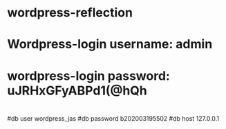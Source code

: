 # wordpress-reflection
# Wordpress-login username: admin
# wordpress-login password: uJRHxGFyABPd1(@hQh
#
#db user wordpress_jas
#db password b202003195502
#db host 127.0.0.1